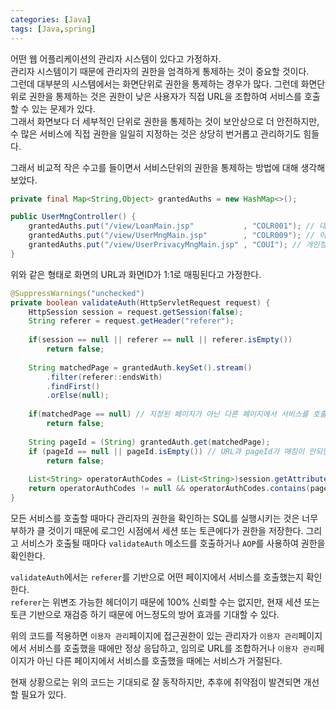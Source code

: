 ```yaml
---
categories: [Java]
tags: [Java,spring]
---
```


어떤 웹 어플리케이션의 관리자 시스템이 있다고 가정하자.  
관리자 시스템이기 때문에 관리자의 권한을 엄격하게 통제하는 것이 중요할 것이다.  
그런데 대부분의 시스템에서는 화면단위로 권한을 통제하는 경우가 많다.
그런데 화면단위로 권한을 통제하는 것은 권한이 낮은 사용자가 직접 URL을 조합하여 서비스를 호출할 수 있는 문제가 있다.  
그래서 화면보다 더 세부적인 단위로 권한을 통제하는 것이 보안상으로 더 안전하지만, 수 많은 서비스에 직접 권한을 일일히 지정하는 것은 상당히 번거롭고 관리하기도 힘들다.

그래서 비교적 작은 수고를 들이면서 서비스단위의 권한을 통제하는 방법에 대해 생각해 보았다.

```java
private final Map<String,Object> grantedAuths = new HashMap<>();

public UserMngController() {
    grantedAuths.put("/view/LoanMain.jsp"           , "COLR001"); // 대출반납
    grantedAuths.put("/view/UserMngMain.jsp"        , "COLR009"); // 이용자관리
    grantedAuths.put("/view/UserPrivacyMngMain.jsp" , "COUI"); // 개인정보관리
}
```

위와 같은 형태로 화면의 URL과 화면ID가 1:1로 매핑된다고 가정한다.

```java
@SuppressWarnings("unchecked")
private boolean validateAuth(HttpServletRequest request) {
    HttpSession session = request.getSession(false);
    String referer = request.getHeader("referer");
    
    if(session == null || referer == null || referer.isEmpty())
        return false;
    
    String matchedPage = grantedAuth.keySet().stream()
        .filter(referer::endsWith)
        .findFirst()
        .orElse(null);
    
    if(matchedPage == null) // 지정된 페이지가 아닌 다른 페이지에서 서비스를 호출했으면 서비스 거절.
        return false;
    
    String pageId = (String) grantedAuth.get(matchedPage);
    if (pageId == null || pageId.isEmpty()) // URL과 pageId가 매칭이 안되면 서비스 거절
        return false;
    
    List<String> operatorAuthCodes = (List<String>)session.getAttribute("operatorAuthCodes");
    return operatorAuthCodes != null && operatorAuthCodes.contains(pageId);
}
```
모든 서비스를 호출할 때마다 관리자의 권한을 확인하는 SQL를 실행시키는 것은 너무 부하가 클 것이기 때문에 로그인 시점에서 세션 또는 토큰에다가 권한을 저장한다.
그리고 서비스가 호출될 때마다 `validateAuth` 메소드를 호출하거나 `AOP`를 사용하여 권한을 확인한다.  

`validateAuth`에서는 `referer`를 기반으로 어떤 페이지에서 서비스를 호출했는지 확인한다.  
`referer`는 위변조 가능한 헤더이기 때문에 100% 신뢰할 수는 없지만, 현재 세션 또는 토큰 기반으로 재검증 하기 때문에 어느정도의 방어 효과를 기대할 수 있다.

위의 코드를 적용하면 `이용자 관리`페이지에 접근권한이 있는 관리자가 `이용자 관리`페이지에서 서비스를 호출했을 때에만 정상 응답하고, 임의로 URL를 조합하거나 `이용자 관리`페이지가 아닌 다른 페이지에서 서비스를 호출했을 때에는 서비스가 거절된다.

현재 상황으로는 위의 코드는 기대되로 잘 동작하지만, 추후에 취약점이 발견되면 개선할 필요가 있다.

